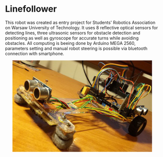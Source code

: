 # Linefollower

This robot was created as entry project for Students' Robotics Association on Warsaw University of Technology. 
It uses 8 reflective optical sensors for detecting lines, three ultrasonic sensors for obstacle detection and positioning as well as gyroscope for accurate turns while avoiding obstacles. All computing is beeing done by Arduino MEGA 2560, parameters setting and manual robot steering is possible via bluetooth connection with smartphone.

<p align="center">
  <img height="300" src="https://github.com/mateuszg12/Linefollower/blob/master/img/7_readme.png">
</p>
